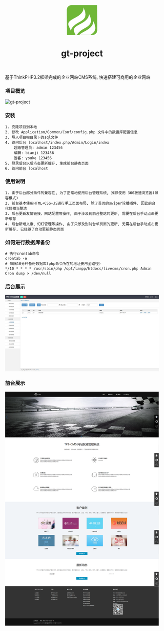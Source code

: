 <p align="center">
    <img src="https://raw.githubusercontent.com/duiying/img/master/thinkphp.jpg" height="100px">
    <h1 align="center">gt-project</h1>
    <br>
</p>


基于ThinkPHP3.2框架完成的企业网站CMS系统, 快速搭建可商用的企业网站
### 项目概览
![gt-project](https://raw.githubusercontent.com/duiying/img/master.png)

### 安装
```
1. 克隆项目到本地
2. 修改 Application/Common/Conf/config.php 文件中的数据库配置信息
3. 导入项目根目录下的sql文件
4. 访问后台 localhost/index.php/Admin/Login/index
    超级管理员: admin 123456
    编辑: bianji 123456
    游客: youke 123456
5. 登录后台以后点击更新缓存, 生成前台静态页面
6. 访问前台 localhost
```

### 使用说明
```
1. 由于后台部分插件的兼容性, 为了正常地使用后台管理系统, 推荐使用 360极速浏览器(兼容模式)
2. 前台基本使用HTML+CSS+JS进行手工页面布局, 除了首页的swiper轮播插件, 因此前台代码相当整洁
3. 后台更新友情链接、网站配置等操作, 由于涉及到前台整站的更新, 需要在后台手动点击更新缓存
4. 后台新增文章、幻灯管理等操作, 由于只涉及到前台单页面的更新, 无需在后台手动点击更新缓存, 已经做了自动更新静态页面
``` 

### 如何进行数据库备份
```shell
# 执行crontab命令
crontab -e
# 每隔10分钟备份数据库(php命令所在的地址要用全路径)
*/10 * * * * /usr/sbin/php /opt/lampp/htdocs/livecms/cron.php Admin Cron dump > /dev/null
```

### 后台展示
![后台](https://raw.githubusercontent.com/duiying/img/master/cms-admin.jpg)
### 前台展示
![前台](https://raw.githubusercontent.com/duiying/img/master/cms-index.png)
